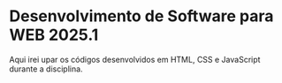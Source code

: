 # Desenvolvimento de Software para WEB 2025.1
Aqui irei upar os códigos desenvolvidos em HTML, CSS e JavaScript durante a disciplina.
